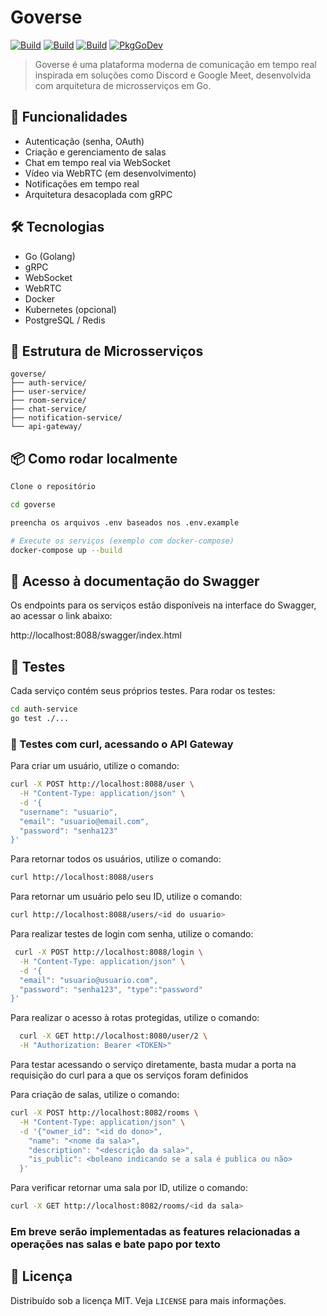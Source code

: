 # Goverse

[![Build](https://github.com/FelipeFelipeRenan/goverse/actions/workflows/auth-service-ci.yml/badge.svg)](https://github.com/FelipeFelipeRenan/goverse/actions/workflows/auth-service-ci.yml)
[![Build](https://github.com/FelipeFelipeRenan/goverse/actions/workflows/user-service-ci.yml/badge.svg)](https://github.com/FelipeFelipeRenan/goverse/actions/workflows/user-service-service-ci.yml)
[![Build](https://github.com/FelipeFelipeRenan/goverse/actions/workflows/room-service-ci.yml/badge.svg)](https://github.com/FelipeFelipeRenan/goverse/actions/workflows/room-service-service-ci.yml)
[![PkgGoDev](https://pkg.go.dev/badge/github.com/FelipeFelipeRenan/goverse)](https://pkg.go.dev/github.com/FelipeFelipeRenan/goverse)

> Goverse é uma plataforma moderna de comunicação em tempo real inspirada em soluções como Discord e Google Meet, desenvolvida com arquitetura de microsserviços em Go.

## 🧩 Funcionalidades

- Autenticação (senha, OAuth)
- Criação e gerenciamento de salas
- Chat em tempo real via WebSocket
- Vídeo via WebRTC (em desenvolvimento)
- Notificações em tempo real
- Arquitetura desacoplada com gRPC

## 🛠️ Tecnologias

- Go (Golang)
- gRPC
- WebSocket
- WebRTC
- Docker
- Kubernetes (opcional)
- PostgreSQL / Redis

## 🚀 Estrutura de Microsserviços

```
goverse/
├── auth-service/
├── user-service/
├── room-service/
├── chat-service/
├── notification-service/
└── api-gateway/
```

## 📦 Como rodar localmente

```bash
Clone o repositório

cd goverse

preencha os arquivos .env baseados nos .env.example

# Execute os serviços (exemplo com docker-compose)
docker-compose up --build
```
## 🧪 Acesso à documentação do Swagger 
Os endpoints para os serviços estão disponíveis na interface do Swagger, ao acessar o link abaixo:

http://localhost:8088/swagger/index.html

## 🧪 Testes

Cada serviço contém seus próprios testes. Para rodar os testes:

```bash
cd auth-service
go test ./...
```

### 🧪 Testes com curl, acessando o API Gateway

Para criar um usuário, utilize o comando: 

```bash
curl -X POST http://localhost:8088/user \
  -H "Content-Type: application/json" \
  -d '{
  "username": "usuario",
  "email": "usuario@email.com",
  "password": "senha123"
}'

```

Para retornar todos os usuários, utilize o comando:
```bash
curl http://localhost:8088/users
```

Para retornar um usuário pelo seu ID, utilize o comando: 
```bash
curl http://localhost:8088/users/<id do usuario>
```

Para realizar testes de login com senha, utilize o comando: 

```bash
 curl -X POST http://localhost:8088/login \
  -H "Content-Type: application/json" \
  -d '{
  "email": "usuario@usuario.com",
  "password": "senha123", "type":"password"
}'
```
Para realizar o acesso à rotas protegidas, utilize o comando: 
```bash
  curl -X GET http://localhost:8080/user/2 \
  -H "Authorization: Bearer <TOKEN>"    
```
Para testar acessando o serviço diretamente, basta mudar a porta na requisição do curl para a que os serviços foram definidos

Para criação de salas, utilize o comando:

```bash
curl -X POST http://localhost:8082/rooms \
  -H "Content-Type: application/json" \
  -d '{"owner_id": "<id do dono>",
    "name": "<nome da sala>",
    "description": "<descrição da sala>",
    "is_public": <boleano indicando se a sala é publica ou não>
  }'
```

Para verificar retornar uma sala por ID, utilize o comando:

```bash
curl -X GET http://localhost:8082/rooms/<id da sala>
```

### Em breve serão implementadas as features relacionadas a operações nas salas e bate papo por texto


## 📄 Licença

Distribuído sob a licença MIT. Veja `LICENSE` para mais informações.
